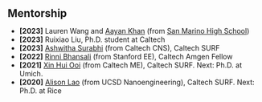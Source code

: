 <h1 id="Mentorship"></h1>

<h2 style="margin: 60px 0px 10px;">Mentorship</h2>

<ul>
  <li>
    <strong>[2023]</strong> Lauren Wang and <a href="https://www.linkedin.com/in/aayan-khan-640a46270/">Aayan Khan</a> (from <a href="https://www.sanmarinohs.org/">San Marino High School</a>)
  </li>
  <li>
    <strong>[2023]</strong> Ruixiao Liu, Ph.D. student at Caltech
  </li>
  <li>
    <strong>[2023]</strong> <a href="https://www.linkedin.com/in/ashwitha-surabhi/">Ashwitha Surabhi</a> (from Caltech CNS), Caltech SURF
  </li>
  <li>
    <strong>[2022]</strong> <a href="https://www.linkedin.com/in/rinni-bhan/">Rinni Bhansali</a> (from Stanford EE), Caltech Amgen Fellow
  </li>
  <li>
    <strong>[2021]</strong> <a href="https://www.linkedin.com/in/xin-hui-ooi-001/">Xin Hui Ooi</a> (from Caltech ME), Caltech SURF. Next: Ph.D. at Umich.
  </li>
  <li>
    <strong>[2020]</strong> <a href="https://www.instagram.com/alisonlao/">Alison Lao</a> (from UCSD Nanoengineering), Caltech SURF. Next: Ph.D. at Rice
  </li>
</ul>